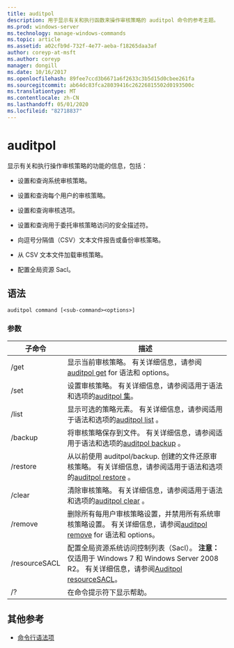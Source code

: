 ```yaml
---
title: auditpol
description: 用于显示有关和执行函数来操作审核策略的 auditpol 命令的参考主题。
ms.prod: windows-server
ms.technology: manage-windows-commands
ms.topic: article
ms.assetid: a02cfb9d-732f-4e77-aeba-f18265daa3af
author: coreyp-at-msft
ms.author: coreyp
manager: dongill
ms.date: 10/16/2017
ms.openlocfilehash: 89fee7ccd3b6671a6f2633c3b5d15d0cbee261fa
ms.sourcegitcommit: ab64dc83fca28039416c26226815502d0193500c
ms.translationtype: MT
ms.contentlocale: zh-CN
ms.lasthandoff: 05/01/2020
ms.locfileid: "82718837"
---
```

# <a name="auditpol"></a>auditpol

显示有关和执行操作审核策略的功能的信息，包括：

- 设置和查询系统审核策略。

- 设置和查询每个用户的审核策略。

- 设置和查询审核选项。

- 设置和查询用于委托审核策略访问的安全描述符。

- 向逗号分隔值（CSV）文本文件报告或备份审核策略。

- 从 CSV 文本文件加载审核策略。

- 配置全局资源 Sacl。

## <a name="syntax"></a>语法

```
auditpol command [<sub-command><options>]
```

### <a name="parameters"></a>参数

| 子命令 | 描述 |
| ----------- | ----------- |
| /get | 显示当前审核策略。 有关详细信息，请参阅[auditpol get](auditpol-get.md) for 语法和 options。 |
| /set | 设置审核策略。 有关详细信息，请参阅适用于语法和选项的[auditpol 集](auditpol-set.md)。 |
| /list | 显示可选的策略元素。 有关详细信息，请参阅适用于语法和选项的[auditpol list](auditpol-list.md) 。 |
| /backup | 将审核策略保存到文件。 有关详细信息，请参阅适用于语法和选项的[auditpol backup](auditpol-backup.md) 。 |
| /restore | 从以前使用 auditpol/backup. 创建的文件还原审核策略。 有关详细信息，请参阅适用于语法和选项的[auditpol restore](auditpol-restore.md) 。 |
| /clear | 清除审核策略。 有关详细信息，请参阅适用于语法和选项的[auditpol clear](auditpol-clear.md) 。 |
| /remove | 删除所有每用户审核策略设置，并禁用所有系统审核策略设置。 有关详细信息，请参阅[auditpol remove](auditpol-remove.md) for 语法和 options。 |
| /resourceSACL | 配置全局资源系统访问控制列表（Sacl）。 **注意：** 仅适用于 Windows 7 和 Windows Server 2008 R2。 有关详细信息，请参阅[Auditpol resourceSACL](auditpol-resourcesacl.md)。 |
| /?| 在命令提示符下显示帮助。 |

## <a name="additional-references"></a>其他参考

- [命令行语法项](command-line-syntax-key.md)
